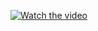 [![Watch the video](https://img.youtube.com/vi/9aAi1LxiyAI/maxresdefault.jpg)](https://youtu.be/9aAi1LxiyAI)